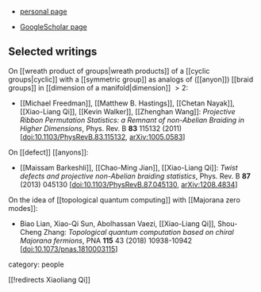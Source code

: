 
* [personal page](https://sitp.stanford.edu/people/xiaoliang-qi)

* [GoogleScholar page](https://scholar.google.com/citations?user=d2jc9KIAAAAJ&hl=en)

## Selected writings

On [[wreath product of groups|wreath products]] of a [[cyclic groups|cyclic]] with a [[symmetric group]] as analogs of ([[anyon]]) [[braid groups]] in [[dimension of a manifold|dimension]] $\gt 2$:

* [[Michael Freedman]], [[Matthew B. Hastings]], [[Chetan Nayak]], [[Xiao-Liang Qi]], [[Kevin Walker]], [[Zhenghan Wang]]: *Projective Ribbon Permutation Statistics: a Remnant of non-Abelian Braiding in Higher Dimensions*, Phys. Rev. B **83** 115132 (2011) &lbrack;[doi:10.1103/PhysRevB.83.115132](https://doi.org/10.1103/PhysRevB.83.115132), [arXiv:1005.0583](https://arxiv.org/abs/1005.0583)&rbrack;

On [[defect]] [[anyons]]:

* [[Maissam Barkeshli]], [[Chao-Ming Jian]], [[Xiao-Liang Qi]]: *Twist defects and projective non-Abelian braiding statistics*, Phys. Rev. B **87** (2013) 045130 \[<a href="https://doi.org/10.1103/PhysRevB.87.045130">doi:10.1103/PhysRevB.87.045130</a>, [arXiv:1208.4834](https://arxiv.org/abs/1208.4834)\]


On the idea of [[topological quantum computing]] with [[Majorana zero modes]]:

* Biao Lian, Xiao-Qi Sun, Abolhassan Vaezi, [[Xiao-Liang Qi]], Shou-Cheng Zhang: *Topological quantum computation based on chiral Majorana fermions*, PNA **115** 43 (2018) 10938-10942 \[<a href="https://doi.org/10.1073/pnas.1810003115">doi:10.1073/pnas.1810003115</a>\]

category: people


[[!redirects Xiaoliang Qi]]